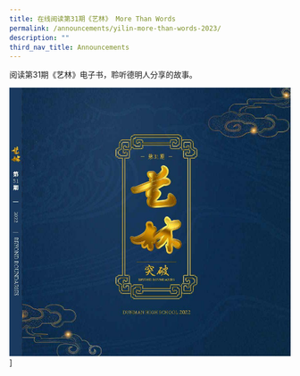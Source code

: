 ```yaml
---
title: 在线阅读第31期《艺林》 More Than Words
permalink: /announcements/yilin-more-than-words-2023/
description: ""
third_nav_title: Announcements
---
```


阅读第31期《艺林》电子书，聆听德明人分享的故事。

![](/images/1234.jpg)]